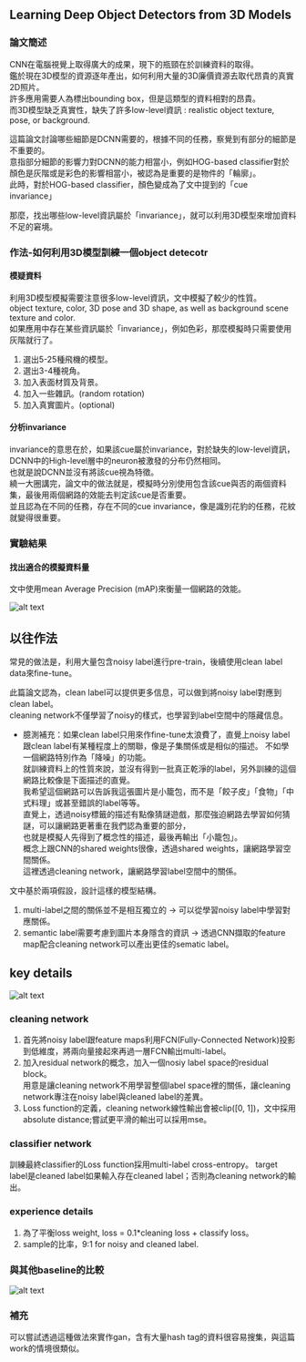 
##  Learning Deep Object Detectors from 3D Models


### 論文簡述

CNN在電腦視覺上取得廣大的成果，現下的瓶頸在於訓練資料的取得。</br>
鑑於現在3D模型的資源逐年產出，如何利用大量的3D廉價資源去取代昂貴的真實2D照片。</br>
許多應用需要人為標出bounding box，但是這類型的資料相對的昂貴。</br>
而3D模型缺乏真實性，缺失了許多low-level資訊 : realistic object texture, pose, or background.</br>

這篇論文討論哪些細節是DCNN需要的，根據不同的任務，察覺到有部分的細節是不重要的。</br>
意指部分細節的影響力對DCNN的能力相當小，例如HOG-based classifier對於顏色是灰階或是彩色的影響相當小，被認為是重要的是物件的「輪廓」。</br>
此時，對於HOG-based classifier，顏色變成為了文中提到的「cue invariance」</br>

那麼，找出哪些low-level資訊屬於「invariance」，就可以利用3D模型來增加資料不足的窘境。</br>

### 作法-如何利用3D模型訓練一個object detecotr

#### 模疑資料

利用3D模型模擬需要注意很多low-level資訊，文中模擬了較少的性質。</br>
object texture, color, 3D pose and 3D shape, as well as background scene texture and color.</br>
如果應用中存在某些資訊屬於「invariance」，例如色彩，那麼模擬時只需要使用灰階就行了。</br>
1.  選出5-25種飛機的模型。</br>
2.  選出3-4種視角。</br>
3.  加入表面材質及背景。</br>
4.  加入一些雜訊。(random rotation)</br>
5.  加入真實圖片。(optional)</br>

#### 分析invariance

invariance的意思在於，如果該cue屬於invariance，對於缺失的low-level資訊，DCNN中的High-level層中的neuron被激發的分布仍然相同。</br>
也就是說DCNN並沒有將該cue視為特徵。</br>
繞一大圈講完，論文中的做法就是，模擬時分別使用包含該cue與否的兩個資料集，最後用兩個網路的效能去判定該cue是否重要。</br>
並且認為在不同的任務，存在不同的cue invariance，像是識別花豹的任務，花紋就變得很重要。</br>

### 實驗結果

#### 找出適合的模擬資料量

文中使用mean Average Precision (mAP)來衡量一個網路的效能。</br>

![alt text](https://github.com/k123321141/paper_notes/blob/master/assignment_1/Lecture_03/img4.png)






## 以往作法

常見的做法是，利用大量包含noisy label進行pre-train，後續使用clean label data來fine-tune。

此篇論文認為，clean label可以提供更多信息，可以做到將noisy label對應到clean label。</br>
cleaning network不僅學習了noisy的樣式，也學習到label空間中的隱藏信息。

* 臆測補充：如果clean label只用來作fine-tune太浪費了，直覺上noisy label跟clean label有某種程度上的關聯，像是子集關係或是相似的描述。
不如學一個網路特別作為「降噪」的功能。</br>
就訓練資料上的性質來說，並沒有得到一批真正乾淨的label，另外訓練的這個網路比較像是下面描述的直覺。</br>
我希望這個網路可以告訴我這張圖片是小籠包，而不是「餃子皮」「食物」「中式料理」或甚至錯誤的label等等。</br>
直覺上，透過noisy標籤的描述有點像猜謎遊戲，那麼強迫網路去學習如何猜謎，可以讓網路更著重在我們認為重要的部分，</br>也就是模擬人先得到了概念性的描述，最後再輸出「小籠包」。</br>
概念上跟CNN的shared weights很像，透過shared weights，讓網路學習空間關係。</br>
這裡透過cleaning network，讓網路學習label空間中的關係。

文中基於兩項假設，設計這樣的模型結構。</br>
1.  multi-label之間的關係並不是相互獨立的 -> 可以從學習noisy label中學習對應關係。</br>
2.  semantic label需要考慮到圖片本身隱含的資訊 -> 透過CNN擷取的feature map配合cleaning network可以產出更佳的sematic label。</br>

## key details

![alt text](https://github.com/k123321141/paper_notes/blob/master/assignment_1/Lecture_03/img2_.png "Figure3. Overviewofourapproachtotrainanimageclassifierfromaverylargesetoftrainingsampleswithnoisylabels(orange)anda small set of samples which additionally have human verification (green). The model contains a label cleaning network that learns to map noisy labels to clean labels, conditioned on visual features from an Inception V3 ConvNet. The label cleaning network is supervised by the human verified labels and follows a residual architecture so that it only needs to learn the difference between the noisy and clean labels. The image classifier shares the same visual features and learns to directly predict clean labels supervised by either (a) the output of the label cleaning network or (b) the human rated labels, if available.")

### cleaning network

1.  首先將noisy label跟feature maps利用FCN(Fully-Connected Network)投影到低維度，將兩向量接起來再過一層FCN輸出multi-label。</br>
2.  加入residual network的概念，加入一個nosiy label space的residual block。</br>用意是讓cleaning network不用學習整個label space裡的關係，讓cleaning network專注在noisy label與cleaned label的差異。</br>
3.  Loss function的定義，cleaning network線性輸出會被clip([0, 1])，文中採用absolute distance;嘗試更平滑的輸出可以採用mse。

### classifier network

訓練最終classifier的Loss function採用multi-label cross-entropy。
target label是cleaned label如果輸入存在cleaned label；否則為cleaning network的輸出。

### experience details

1.  為了平衡loss weight, loss = 0.1\*cleaning loss + classify loss。</br>
2.  sample的比率，9:1 for noisy and cleaned label.</br>

### 與其他baseline的比較

![alt text](https://github.com/k123321141/paper_notes/blob/master/assignment_1/Lecture_03/img3_.png "")

### 補充

可以嘗試透過這種做法來實作gan，含有大量hash tag的資料很容易搜集，與這篇work的情境很類似。</br>

